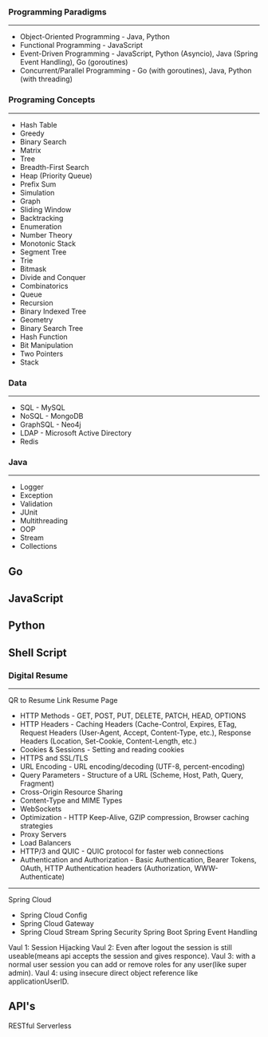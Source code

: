 ### Programming Paradigms
-------------------------
- Object-Oriented Programming - Java, Python 
- Functional Programming - JavaScript
- Event-Driven Programming - JavaScript, Python (Asyncio), Java (Spring Event Handling), Go (goroutines)
- Concurrent/Parallel Programming - Go (with goroutines), Java, Python (with threading)

### Programing Concepts
-----------------------
- Hash Table
- Greedy
- Binary Search
- Matrix
- Tree
- Breadth-First Search
- Heap (Priority Queue)
- Prefix Sum
- Simulation
- Graph
- Sliding Window
- Backtracking
- Enumeration
- Number Theory
- Monotonic Stack
- Segment Tree
- Trie
- Bitmask
- Divide and Conquer
- Combinatorics
- Queue
- Recursion
- Binary Indexed Tree
- Geometry
- Binary Search Tree
- Hash Function
- Bit Manipulation
- Two Pointers
- Stack

### Data
----
- SQL - MySQL
- NoSQL - MongoDB
- GraphSQL - Neo4j
- LDAP - Microsoft Active Directory
- Redis

### Java
----
- Logger
- Exception
- Validation
- JUnit
- Multithreading
- OOP
- Stream
- Collections

Go
--

JavaScript
----------

Python
------

Shell Script
------------



### Digital Resume
---------------
QR to Resume Link
Resume Page


- HTTP Methods - GET, POST, PUT, DELETE, PATCH, HEAD, OPTIONS
- HTTP Headers - Caching Headers (Cache-Control, Expires, ETag, Request Headers (User-Agent, Accept, Content-Type, etc.), Response Headers (Location, Set-Cookie, Content-Length, etc.)
- Cookies & Sessions - Setting and reading cookies
- HTTPS and SSL/TLS
- URL Encoding - URL encoding/decoding (UTF-8, percent-encoding)
- Query Parameters - Structure of a URL (Scheme, Host, Path, Query, Fragment)
- Cross-Origin Resource Sharing
- Content-Type and MIME Types
- WebSockets 
- Optimization - HTTP Keep-Alive, GZIP compression, Browser caching strategies
- Proxy Servers
- Load Balancers
- HTTP/3 and QUIC - QUIC protocol for faster web connections
- Authentication and Authorization - Basic Authentication, Bearer Tokens, OAuth, HTTP Authentication headers (Authorization, WWW-Authenticate)



-------
Spring Cloud
- Spring Cloud Config
- Spring Cloud Gateway
- Spring Cloud Stream
Spring Security
Spring Boot
Spring Event Handling

Vaul 1: Session Hijacking
Vaul 2: Even after logout the session is still useable(means api accepts the session and gives responce).
Vaul 3: with a normal user session you can add or remove roles for any user(like super admin).
Vaul 4: using insecure direct object reference like applicationUserID.


API's
-------
RESTful
Serverless
